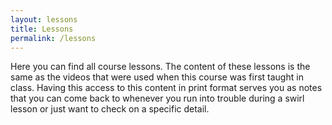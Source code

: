 ```yaml
---
layout: lessons
title: Lessons
permalink: /lessons
---
```


Here you can find all course lessons. The content of these lessons is the same as the videos that were used when this course was first taught in class. Having this access to this content in print format serves you as notes that you can come back to whenever you run into trouble during a swirl lesson or just want to check on a specific detail. 




